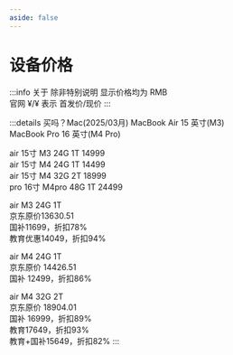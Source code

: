 ```yaml
---
aside: false
---
```


# 设备价格

:::info 关于
除非特别说明 显示价格均为 RMB  
官网 ¥/¥ 表示 首发价/现价
:::

:::details 买吗？Mac(2025/03月)
MacBook Air 15 英寸(M3)  
MacBook Pro 16 英寸(M4 Pro)

air 15寸 M3 24G 1T 14999  
air 15寸 M4 24G 1T 14499  
air 15寸 M4 32G 2T 18999  
pro 16寸 M4pro 48G 1T 24499

air M3 24G 1T  
京东原价13630.51  
国补11699，折扣78%  
教育优惠14049，折扣94%

air M4 24G 1T  
京东原价 14426.51  
国补 12499，折扣86%

air M4 32G 2T  
京东原价 18904.01  
国补 16999，折扣89%  
教育17649，折扣93%  
教育+国补15649，折扣82%
:::

<ApplePrice />

<script setup>
import ApplePrice from '../../.vitepress/components/ApplePrice.vue'
</script>
